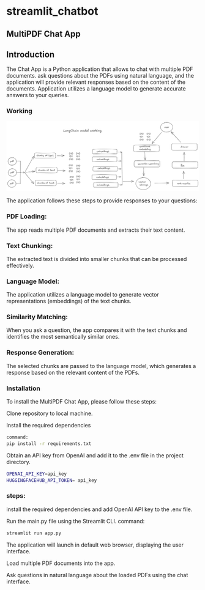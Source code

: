 # streamlit_chatbot

## MultiPDF Chat App


## Introduction
The Chat App is a Python application that allows to chat with multiple PDF documents. ask questions about the PDFs using natural language, and the application will provide relevant responses based on the content of the documents. Application utilizes a language model to generate accurate answers to your queries. 

### Working

![](img/img.png)

The application follows these steps to provide responses to your questions:

### PDF Loading: 
The app reads multiple PDF documents and extracts their text content.

### Text Chunking: 
The extracted text is divided into smaller chunks that can be processed effectively.

### Language Model: 
The application utilizes a language model to generate vector representations (embeddings) of the text chunks.

### Similarity Matching: 
When you ask a question, the app compares it with the text chunks and identifies the most semantically similar ones.

### Response Generation: 
The selected chunks are passed to the language model, which generates a response based on the relevant content of the PDFs.

### Installation
To install the MultiPDF Chat App, please follow these steps:

Clone repository to local machine.

Install the required dependencies
```bash 
command:
pip install -r requirements.txt
```
Obtain an API key from OpenAI and add it to the .env file in the project directory.
```bash
OPENAI_API_KEY=api_key
HUGGINGFACEHUB_API_TOKEN= api_key
```


### steps:

install the required dependencies and add OpenAI API key to the .env file.

Run the main.py file using the Streamlit CLI. 
command:
```bash
streamlit run app.py
```
The application will launch in default web browser, displaying the user interface.

Load multiple PDF documents into the app.

Ask questions in natural language about the loaded PDFs using the chat interface.